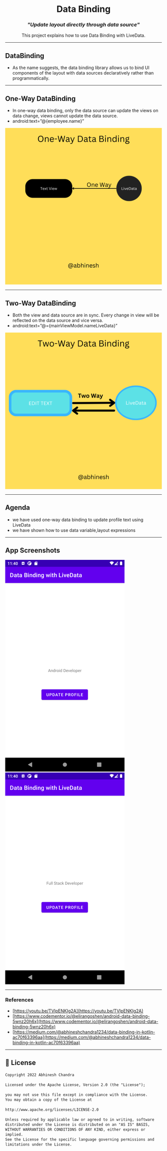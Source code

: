 <h1 align="center">Data Binding</h1>

<h3 align="center"><i>"Update layout directly through data source"</i></h3>
<p align="center">
This project explains how to use Data Binding with LiveData.
    </p>
    
---

## DataBinding
- As the name suggests, the data binding library allows us to bind UI components of the layout with data sources declaratively rather than programmatically.
---

## One-Way DataBinding
- In one-way data binding, only the data source can update the views on data change, views cannot update the data source.
- android:text=”@{employee.name}”

![One-Way DataBinding](https://github.com/abhineshchandra1234/DataBinding_With_LiveData/blob/master/screenshots/one-way.png)

---

## Two-Way DataBinding
- Both the view and data source are in sync. Every change in view will be reflected on the data source and vice versa.
- android:text=”@={mainViewModel.nameLiveData}”

![Two-Way DataBinding](https://github.com/abhineshchandra1234/DataBinding_With_LiveData/blob/master/screenshots/two-way.png)

---
## Agenda
- we have used one-way data binding to update profile text using LiveData
- we have shown how to use data variable,layout expressions
---

## App Screenshots

![LiveData1](https://github.com/abhineshchandra1234/DataBinding_With_LiveData/blob/master/screenshots/LiveData1.png) 
![LiveData2](https://github.com/abhineshchandra1234/DataBinding_With_LiveData/blob/master/screenshots/LiveData2.png)

---

### References
- [https://youtu.be/TVlpENKIg2A](https://youtu.be/TVlpENKIg2A)
- [https://www.codementor.io/@elirangoshen/android-data-binding-5wnz20h6x](https://www.codementor.io/@elirangoshen/android-data-binding-5wnz20h6x)
- [https://medium.com/@abhineshchandra1234/data-binding-in-kotlin-ac70f63396aa](https://medium.com/@abhineshchandra1234/data-binding-in-kotlin-ac70f63396aa)

---

## 📝 License

```
Copyright 2022 Abhinesh Chandra

Licensed under the Apache License, Version 2.0 (the "License");

you may not use this file except in compliance with the License.
You may obtain a copy of the License at

http://www.apache.org/licenses/LICENSE-2.0

Unless required by applicable law or agreed to in writing, software
distributed under the License is distributed on an "AS IS" BASIS,
WITHOUT WARRANTIES OR CONDITIONS OF ANY KIND, either express or implied.
See the License for the specific language governing permissions and
limitations under the License.
```
